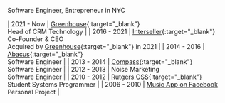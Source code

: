 Software Engineer, Entrepreneur in NYC

| 2021 - Now | [Greenhouse](https://greenhouse.com){:target="_blank"}<br/>Head of CRM Technology |
| 2016 - 2021 | [Interseller](https://www.interseller.io){:target="_blank"}<br/>Co-Founder & CEO<br/>Acquired by [Greenhouse](https://www.greenhouse.com/blog/acquiring-interseller){:target="_blank"} in 2021 |
| 2014 - 2016 | [Abacus](https://abacus.com){:target="_blank"}<br/>Software Engineer |
| 2013 - 2014 | [Compass](https://compass.com){:target="_blank"}<br/>Software Engineer |
| 2012 - 2013 | Noise Marketing<br/>Software Engineer |
| 2010 - 2012 | [Rutgers OSS](https://oss.rutgers.edu){:target="_blank"}<br/>Student Systems Programmer |
| 2006 - 2010 | [Music App on Facebook](/projects/music)<br/>Personal Project |
